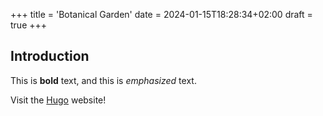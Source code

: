 +++
title = 'Botanical Garden'
date = 2024-01-15T18:28:34+02:00
draft = true
+++
## Introduction

This is **bold** text, and this is *emphasized* text.

Visit the [Hugo](https://gohugo.io) website!
